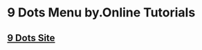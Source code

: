 # 9 Dots Menu by.Online Tutorials

## [9 Dots Site](https://hyungjinhan.github.io/simple_project/dots_menu/index.html)